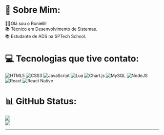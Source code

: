 # 💫 Sobre Mim:
🙋‍♂️Olá sou o Ronielli!<br>📚 Técnico em Desenvolvimento de Sistemas.<br>📚 Estudante de ADS na SPTech School.


# 💻 Tecnologias que tive contato:
![HTML5](https://img.shields.io/badge/html5-%23E34F26.svg?style=for-the-badge&logo=html5&logoColor=white) ![CSS3](https://img.shields.io/badge/css3-%231572B6.svg?style=for-the-badge&logo=css3&logoColor=white) ![JavaScript](https://img.shields.io/badge/javascript-%23323330.svg?style=for-the-badge&logo=javascript&logoColor=%23F7DF1E) ![Lua](https://img.shields.io/badge/lua-%232C2D72.svg?style=for-the-badge&logo=lua&logoColor=white) ![Chart.js](https://img.shields.io/badge/chart.js-F5788D.svg?style=for-the-badge&logo=chart.js&logoColor=white) ![MySQL](https://img.shields.io/badge/mysql-%2300000f.svg?style=for-the-badge&logo=mysql&logoColor=white) ![NodeJS](https://img.shields.io/badge/node.js-6DA55F?style=for-the-badge&logo=node.js&logoColor=white) ![React](https://img.shields.io/badge/react-%2320232a.svg?style=for-the-badge&logo=react&logoColor=%2361DAFB) ![React Native](https://img.shields.io/badge/react_native-%2320232a.svg?style=for-the-badge&logo=react&logoColor=%2361DAFB)

# 📊 GitHub Status:
![](https://github-readme-streak-stats.herokuapp.com/?user=roniandradee&theme=radical&hide_border=false)<br/>
![](https://github-readme-stats.vercel.app/api/top-langs/?username=roniandradee&theme=radical&hide_border=false&include_all_commits=true&count_private=false&layout=compact)

<hr>
